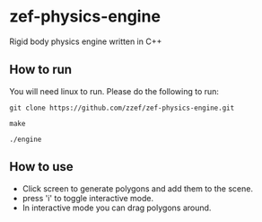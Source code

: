 # zef-physics-engine

Rigid body physics engine written in C++

## How to run
You will need linux to run. Please do the following to run:

`git clone https://github.com/zzef/zef-physics-engine.git`

`make`

`./engine`

## How to use

- Click screen to generate polygons and add them to the scene. 
- press 'i' to toggle interactive mode. 
- In interactive mode you can drag polygons around.
